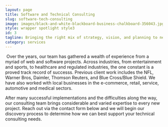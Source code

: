 ```yaml
---
layout: page
title: Software and Technical Consulting
slug: software-tech-consulting
image: images/black-and-white-blackboard-business-chalkboard-356043.jpg
style: wrapper spotlight style3
id: 3
tagline: Bringing the right mix of strategy, vision, and planning to new and existing software projects, 5L's means delivery success
category: services
---
```


<p><span class="image left"><img src="../../images/success-excited-276.jpeg" alt="" /></span> 
Over the years, our team has gathered a wealth of experience from a myriad of web and software projects. Across industries, from entertainment and sports, to healthcare and regulated industries, the one constant is a proved track record of successs. Previous client work includes the NFL, Warner Bros, Daimler, Thomson Reuters, and Blue Cross/Blue Shield. We have also worked with local businesses in the e-commerce, retail, service, automotive and medical sectors. 
</p> 

<p> After many successful implementations and the difficulties along the way, our consulting team brings considerable and varied expertise to every new project. Reach out via the contact form below and we will begin our discovery process to determine how we can best support your technical consulting needs.</p>